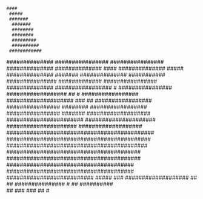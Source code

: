   #
   ##
   ###
    ####
     #####
     #######
      #######
      ########
      ########
      #########
      ##########
     ############
   ##############
  ################
   ################
     ##############
      ##############                                              ####
      ##############                                           #####
       ##############                                      #######
       ##############                                 ###########
       ###############                              #############
       ################                           ##############
      #################      #                  ################
      ##################     ##    #           #################
     ####################   ###   ##          #################
          ################  ########          #################
           ################  #######         ###################
             #######################       #####################
              #####################       ###################
                ############################################
                 ###########################################
                 ##########################################
                  ########################################
                  ########################################
                   ######################################
                   ######################################
                    ##########################      #####
                    ###  ###################           ##
                    ##    ###############
                    #     ##  ##########   
                              ##    ###
                                    ###
                                    ##
                                    #
